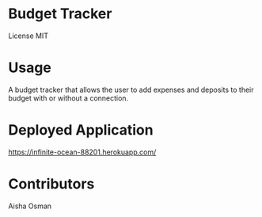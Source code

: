 # Budget Tracker
License
MIT
# Usage

A budget tracker that allows the user to add expenses and deposits to their budget with or without a connection.

# Deployed Application

https://infinite-ocean-88201.herokuapp.com/

# Contributors

Aisha Osman

